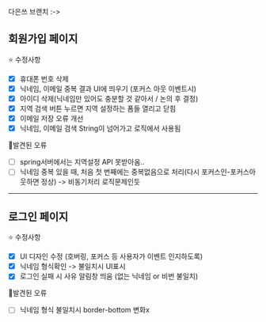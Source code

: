 다은쓰 브랜치 :->

## 회원가입 페이지

⭐ 수정사항

- [x] 휴대폰 번호 삭제
- [x] 닉네임, 이메일 중복 결과 UI에 띄우기 (포커스 아웃 이벤트시)
- [x] 아이디 삭제(닉네임만 있어도 충분할 것 같아서 / 논의 후 결정)
- [x] 지역 검색 버튼 누르면 지역 설정하는 폼들 열리고 닫힘
- [x] 이메일 저장 오류 개선
- [x] 닉네임, 이메일 검색 String이 넘어가고 로직에서 사용됨  

📍발견된 오류
- [ ] spring서버에서는 지역설정 API 못받아옴..
- [ ] 닉네임 중복 있을 때, 처음 첫 번째에는 중복없음으로 처리(다시 포커스인-포커스아웃하면 정상) -> 비동기처리 로직문제인듯

***

## 로그인 페이지

⭐ 수정사항

- [x] UI 디자인 수정 (호버링, 포커스 등 사용자가 이벤트 인지하도록)
- [x] 닉네임 형식확인 -> 불일치시 UI표시
- [x] 로그인 실패 시 사유 알림창 띄움 (없는 닉네임 or 비번 불일치)

📍발견된 오류
- [ ] 닉네임 형식 불일치시 border-bottom 변화x
